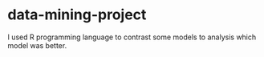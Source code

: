 # data-mining-project
I used R programming language to contrast some models to analysis which model was better.

